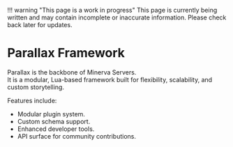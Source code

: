 !!! warning "This page is a work in progress"
    This page is currently being written and may contain incomplete or inaccurate information. Please check back later for updates.

# Parallax Framework

Parallax is the backbone of Minerva Servers.  
It is a modular, Lua-based framework built for flexibility, scalability, and custom storytelling.

Features include:
- Modular plugin system.  
- Custom schema support.  
- Enhanced developer tools.  
- API surface for community contributions.
